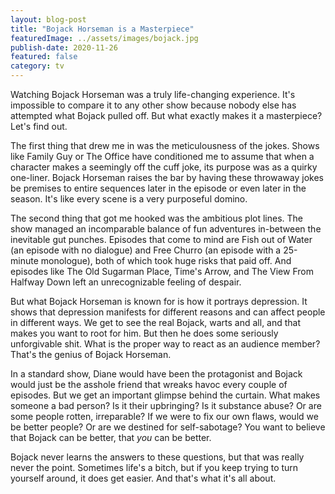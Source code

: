 ```yaml
---
layout: blog-post
title: "Bojack Horseman is a Masterpiece"
featuredImage: ../assets/images/bojack.jpg
publish-date: 2020-11-26
featured: false
category: tv
---
```


Watching Bojack Horseman was a truly life-changing experience. It's impossible to compare it to any other show because nobody else has attempted what Bojack pulled off. But what exactly makes it a masterpiece? Let's find out.

The first thing that drew me in was the meticulousness of the jokes. Shows like Family Guy or The Office have conditioned me to assume that when a character makes a seemingly off the cuff joke, its purpose was as a quirky one-liner. Bojack Horseman raises the bar by having these throwaway jokes be premises to entire sequences later in the episode or even later in the season. It's like every scene is a very purposeful domino. 

The second thing that got me hooked was the ambitious plot lines. The show managed an incomparable balance of fun adventures in-between the inevitable gut punches. Episodes that come to mind are Fish out of Water (an episode with no dialogue) and Free Churro (an episode with a 25-minute monologue), both of which took huge risks that paid off. And episodes like The Old Sugarman Place, Time's Arrow, and The View From Halfway Down left an unrecognizable feeling of despair. 

But what Bojack Horseman is known for is how it portrays depression. It shows that depression manifests for different reasons and can affect people in different ways. We get to see the real Bojack, warts and all, and that makes you want to root for him. But then he does some seriously unforgivable shit. What is the proper way to react as an audience member? That's the genius of Bojack Horseman.

In a standard show, Diane would have been the protagonist and Bojack would just be the asshole friend that wreaks havoc every couple of episodes. But we get an important glimpse behind the curtain. What makes someone a bad person? Is it their upbringing? Is it substance abuse? Or are some people rotten, irreparable? If we were to fix our own flaws, would we be better people? Or are we destined for self-sabotage? You want to believe that Bojack can be better, that *you* can be better.

Bojack never learns the answers to these questions, but that was really never the point. Sometimes life's a bitch, but if you keep trying to turn yourself around, it does get easier. And that's what it's all about.